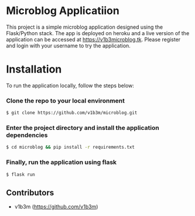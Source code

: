 # Microblog Applicatiion

This project is a simple microblog application designed using the Flask/Python stack. The app is deployed on heroku and a live version of the application can be accessed at https://v1b3microblog.tk. Please register and login with your username to try the application.

# Installation

To run the application locally, follow the steps below:

### Clone the repo to your local environment

```sh
$ git clone https://github.com/v1b3m/microblog.git
```

### Enter the project directory and install the application dependencies

```sh
$ cd microblog && pip install -r requirements.txt
```

### Finally, run the application using flask

```sh
$ flask run
```

## Contributors

-   v1b3m (https://github.com/v1b3m)
